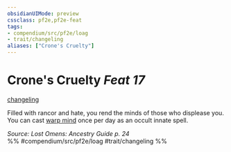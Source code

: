 ```yaml
---
obsidianUIMode: preview
cssclass: pf2e,pf2e-feat
tags:
- compendium/src/pf2e/loag
- trait/changeling
aliases: ["Crone's Cruelty"]
---
```

# Crone's Cruelty  *Feat 17*  
[changeling](changeling-b1.md "Changeling Ancestry & Heritage Trait")  


Filled with rancor and hate, you rend the minds of those who displease you. You can cast [warp mind](warp-mind.md) once per day as an occult innate spell.

*Source: Lost Omens: Ancestry Guide p. 24*  
%% #compendium/src/pf2e/loag #trait/changeling %%